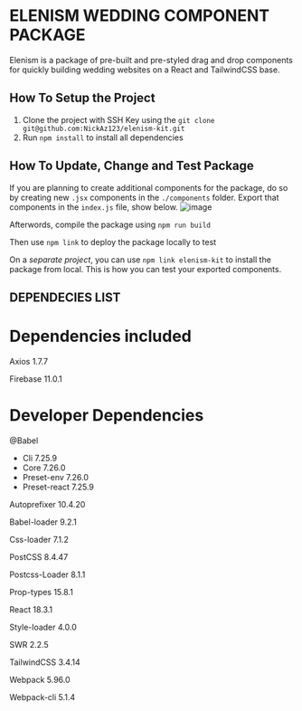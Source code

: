 # ELENISM WEDDING COMPONENT PACKAGE
Elenism is a package of pre-built and pre-styled drag and drop components for quickly building wedding websites on a React and TailwindCSS base.

## How To Setup the Project
1. Clone the project with SSH Key using the ```git clone git@github.com:NickAz123/elenism-kit.git```
2. Run ```npm install``` to install all dependencies

## How To Update, Change and Test Package
If you are planning to create additional components for the package, do so by creating new ```.jsx``` components in the ```./components``` folder. Export that components in the ```index.js``` file, show below.
![image](https://github.com/user-attachments/assets/c0c228de-20e4-4bb8-8e5c-5deaf243b2a2)

Afterwords, compile the package using ```npm run build```

Then use ```npm link``` to deploy the package locally to test

On a _separate project_, you can use ```npm link elenism-kit``` to install the package from local. This is how you can test your exported components.

## DEPENDECIES LIST

# Dependencies included
Axios 1.7.7

Firebase 11.0.1

# Developer Dependencies
@Babel
- Cli 7.25.9
- Core 7.26.0
- Preset-env 7.26.0
- Preset-react 7.25.9

Autoprefixer 10.4.20

Babel-loader 9.2.1

Css-loader 7.1.2

PostCSS 8.4.47

Postcss-Loader 8.1.1

Prop-types 15.8.1

React 18.3.1

Style-loader 4.0.0

SWR 2.2.5

TailwindCSS 3.4.14

Webpack 5.96.0

Webpack-cli 5.1.4
